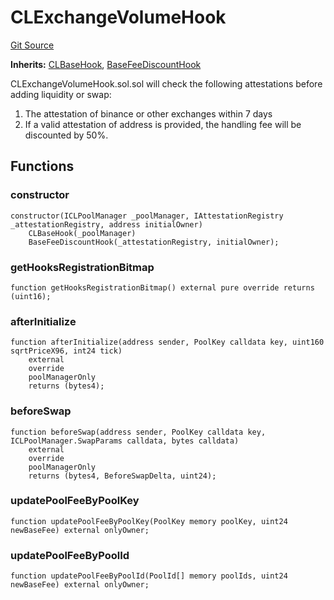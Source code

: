 # CLExchangeVolumeHook
[Git Source](https://github.com/WuEcho/pancake-transaction-oracle-hooks/blob/d25cacf462cd44cfa2b91ac015aa755b33e6c616/src/pool-cl/volume/CLExchangeVolumeHook.sol)

**Inherits:**
[CLBaseHook](/src/pool-cl/CLBaseHook.sol/abstract.CLBaseHook.md), [BaseFeeDiscountHook](/src/BaseFeeDiscountHook.sol/abstract.BaseFeeDiscountHook.md)

CLExchangeVolumeHook.sol.sol will check the following attestations before adding liquidity or swap:
1. The attestation of binance or other exchanges within 7 days
2. If a valid attestation of address is provided, the handling fee will be discounted by 50%.


## Functions
### constructor


```solidity
constructor(ICLPoolManager _poolManager, IAttestationRegistry _attestationRegistry, address initialOwner)
    CLBaseHook(_poolManager)
    BaseFeeDiscountHook(_attestationRegistry, initialOwner);
```

### getHooksRegistrationBitmap


```solidity
function getHooksRegistrationBitmap() external pure override returns (uint16);
```

### afterInitialize


```solidity
function afterInitialize(address sender, PoolKey calldata key, uint160 sqrtPriceX96, int24 tick)
    external
    override
    poolManagerOnly
    returns (bytes4);
```

### beforeSwap


```solidity
function beforeSwap(address sender, PoolKey calldata key, ICLPoolManager.SwapParams calldata, bytes calldata)
    external
    override
    poolManagerOnly
    returns (bytes4, BeforeSwapDelta, uint24);
```

### updatePoolFeeByPoolKey


```solidity
function updatePoolFeeByPoolKey(PoolKey memory poolKey, uint24 newBaseFee) external onlyOwner;
```

### updatePoolFeeByPoolId


```solidity
function updatePoolFeeByPoolId(PoolId[] memory poolIds, uint24 newBaseFee) external onlyOwner;
```

